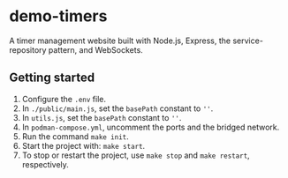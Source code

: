 # demo-timers
A timer management website built with Node.js, Express, the service-repository pattern, and WebSockets.

## Getting started  
1) Configure the `.env` file.
2) In `./public/main.js`, set the `basePath` constant to `''`.
3) In `utils.js`, set the `basePath` constant to `''`.
4) In `podman-compose.yml`, uncomment the ports and the bridged network.
2) Run the command `make init`.
3) Start the project with: `make start`.
4) To stop or restart the project, use `make stop` and `make restart`, respectively.
